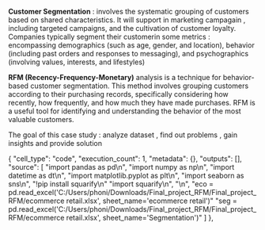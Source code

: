 **Customer Segmentation** :  involves the systematic grouping of customers based on shared characteristics. It will support in marketing campagain , including targeted campaigns, and the cultivation of customer loyalty. Companies typically segment their customerin some metrics : encompassing demographics (such as age, gender, and location), behavior (including past orders and responses to messaging), and psychographics (involving values, interests, and lifestyles) 

**RFM (Recency-Frequency-Monetary)** analysis is a technique for behavior-based customer segmentation. This method involves grouping customers according to their purchasing records, specifically considering how recently, how frequently, and how much they have made purchases. RFM is a useful tool for identifying and understanding the behavior of the most valuable customers. 

The goal of this case study : analyze dataset , find out problems , gain insights and provide solution 
 
 
{  "cell_type": "code",
   "execution_count": 1,
   "metadata": {},
   "outputs": [],
   "source": [
    "import pandas as pd\n",
    "import numpy as np\n",
    "import datetime as dt\n",
    "import matplotlib.pyplot as plt\n",
    "import seaborn as sns\n",
    "!pip install squarify\n"
    "import squarify\n",
    "\n",
    "eco = pd.read_excel('C:/Users/phoni/Downloads/Final_project_RFM/Final_project_RFM/ecommerce retail.xlsx', sheet_name='ecommerce retail')"
    "seg = pd.read_excel('C:/Users/phoni/Downloads/Final_project_RFM/Final_project_RFM/ecommerce retail.xlsx', sheet_name='Segmentation')"
   ]
  }, 

